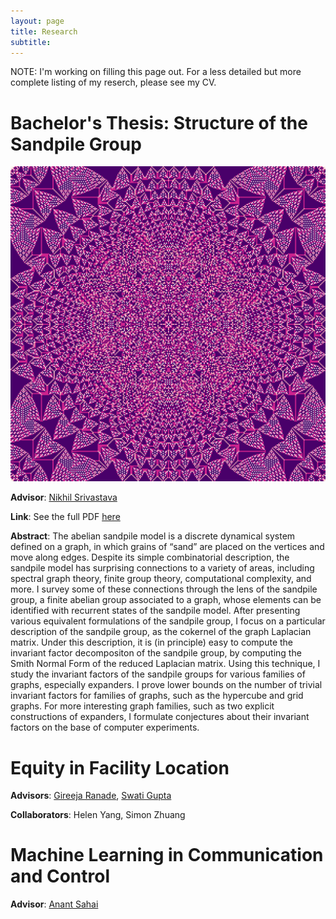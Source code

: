 ```yaml
---
layout: page
title: Research
subtitle: 
---
```


NOTE: I'm working on filling this page out. For a less detailed but more complete listing of my reserch, please see my CV. 

# Bachelor's Thesis: Structure of the Sandpile Group 

![Alt Text](img/1000000_grains_400_sidelen_RdPu.png)

**Advisor**: [Nikhil Srivastava](https://math.berkeley.edu/~nikhil/)

**Link**: See the full PDF [here](https://akhiljalan.github.io/files/akhil_thesis_sandpile_group.pdf)

**Abstract**: The abelian sandpile model is a discrete dynamical system defined on a graph, in which grains of “sand” are placed on the vertices and move along edges. Despite its simple combinatorial description, the sandpile model has surprising connections to a variety of areas, including spectral graph theory, finite group theory, computational complexity, and more. I survey some of these connections through the lens of the sandpile group, a finite abelian group associated to a graph, whose elements can be identified with recurrent states of the sandpile model. After presenting various equivalent formulations of the sandpile group, I focus on a particular description of the sandpile group, as the cokernel of the graph Laplacian matrix. Under this description, it is (in principle) easy to compute the invariant factor decompositon of the sandpile group, by computing the Smith Normal Form of the reduced Laplacian matrix. Using this technique, I study the invariant factors of the sandpile groups for various families of graphs, especially expanders. I prove lower bounds on the number of trivial invariant factors for families of graphs, such as the hypercube and grid graphs. For more interesting graph families, such as two explicit constructions of expanders, I 	 formulate conjectures about their invariant factors on the base of computer experiments.

# Equity in Facility Location

**Advisors**: [Gireeja Ranade](https://people.eecs.berkeley.edu/~gireeja/), [Swati Gupta](https://swatigupta.tech)

**Collaborators**: Helen Yang, Simon Zhuang

# Machine Learning in Communication and Control

**Advisor**: [Anant Sahai](https://www2.eecs.berkeley.edu/Faculty/Homepages/sahai.html)
